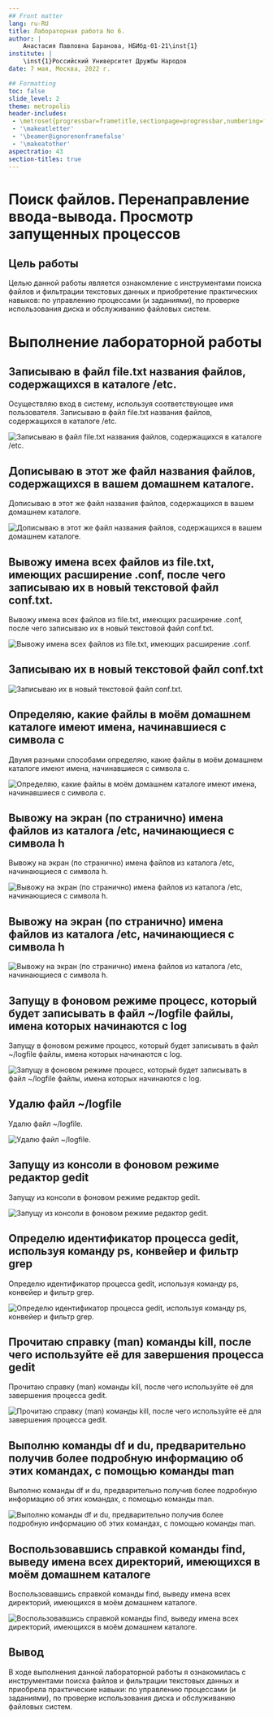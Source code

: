 ```yaml
---
## Front matter
lang: ru-RU
title: Лабораторная работа No 6.
author: |
    Анастасия Павловна Баранова, НБИбд-01-21\inst{1}
institute: |
	\inst{1}Российский Университет Дружбы Народов
date: 7 мая, Москва, 2022 г.

## Formatting
toc: false
slide_level: 2
theme: metropolis
header-includes: 
 - \metroset{progressbar=frametitle,sectionpage=progressbar,numbering=fraction}
 - '\makeatletter'
 - '\beamer@ignorenonframefalse'
 - '\makeatother'
aspectratio: 43
section-titles: true
---
```


# Поиск файлов. Перенаправление ввода-вывода. Просмотр запущенных процессов

## Цель работы

Целью данной работы является  ознакомление с инструментами поиска файлов и фильтрации текстовых данных и приобретение практических навыков: по управлению процессами (и заданиями), по проверке использования диска и обслуживанию файловых систем.

# Выполнение лабораторной работы

## Записываю в файл file.txt названия файлов, содержащихся в каталоге /etc.

Осуществляю вход в систему, используя соответствующее имя пользователя. Записываю в файл file.txt названия файлов, содержащихся в каталоге /etc.

![Записываю в файл file.txt названия файлов, содержащихся в каталоге /etc.](../report/image/06_1.png)

## Дописываю в этот же файл названия файлов, содержащихся в вашем домашнем каталоге.

Дописываю в этот же файл названия файлов, содержащихся в вашем домашнем каталоге.

![Дописываю в этот же файл названия файлов, содержащихся в вашем домашнем каталоге.](../report/image/06_2.png)

## Вывожу имена всех файлов из file.txt, имеющих расширение .conf, после чего записываю их в новый текстовой файл conf.txt.

Вывожу имена всех файлов из file.txt, имеющих расширение .conf, после чего записываю их в новый текстовой файл conf.txt.

![Вывожу имена всех файлов из file.txt, имеющих расширение .conf.](../report/image/06_3.png)

## Записываю их в новый текстовой файл conf.txt

![Записываю их в новый текстовой файл conf.txt.](../report/image/06_4.png)

## Определяю, какие файлы в моём домашнем каталоге имеют имена, начинавшиеся с символа c

Двумя разными способами определяю, какие файлы в моём домашнем каталоге имеют имена, начинавшиеся с символа c.

![Определяю, какие файлы в моём домашнем каталоге имеют имена, начинавшиеся с символа c.](../report/image/06_5.png)

## Вывожу на экран (по странично) имена файлов из каталога /etc, начинающиеся с символа h

Вывожу на экран (по странично) имена файлов из каталога /etc, начинающиеся с символа h.

![Вывожу на экран (по странично) имена файлов из каталога /etc, начинающиеся с символа h.](../report/image/06_6.png)

## Вывожу на экран (по странично) имена файлов из каталога /etc, начинающиеся с символа h

![Вывожу на экран (по странично) имена файлов из каталога /etc, начинающиеся с символа h.](../report/image/06_7.png)

## Запущу в фоновом режиме процесс, который будет записывать в файл ~/logfile файлы, имена которых начинаются с log

Запущу в фоновом режиме процесс, который будет записывать в файл ~/logfile файлы, имена которых начинаются с log.

![Запущу в фоновом режиме процесс, который будет записывать в файл ~/logfile файлы, имена которых начинаются с log.](../report/image/06_8.png)

## Удалю файл ~/logfile

Удалю файл ~/logfile.

![Удалю файл ~/logfile.](../report/image/06_9.png)

## Запущу из консоли в фоновом режиме редактор gedit

Запущу из консоли в фоновом режиме редактор gedit.

![Запущу из консоли в фоновом режиме редактор gedit.](../report/image/06_10.png)

## Определю идентификатор процесса gedit, используя команду ps, конвейер и фильтр grep

Определю идентификатор процесса gedit, используя команду ps, конвейер и фильтр grep.

![Определю идентификатор процесса gedit, используя команду ps, конвейер и фильтр grep.](../report/image/06_11.png)

## Прочитаю справку (man) команды kill, после чего используйте её для завершения процесса gedit

Прочитаю справку (man) команды kill, после чего используйте её для завершения процесса gedit.

![Прочитаю справку (man) команды kill, после чего используйте её для завершения процесса gedit.](../report/image/06_12.png)

## Выполню команды df и du, предварительно получив более подробную информацию об этих командах, с помощью команды man

Выполню команды df и du, предварительно получив более подробную информацию об этих командах, с помощью команды man.

![Выполню команды df и du, предварительно получив более подробную информацию об этих командах, с помощью команды man.](../report/image/06_13.png)

## Воспользовавшись справкой команды find, выведу имена всех директорий, имеющихся в моём домашнем каталоге

Воспользовавшись справкой команды find, выведу имена всех директорий, имеющихся в моём домашнем каталоге.

![Воспользовавшись справкой команды find, выведу имена всех директорий, имеющихся в моём домашнем каталоге.](../report/image/06_14.png)

## Вывод

В ходе выполнения данной лабораторной работы я ознакомилась с инструментами поиска файлов и фильтрации текстовых данных и приобрела практические навыки: по управлению процессами (и заданиями), по проверке использования диска и обслуживанию файловых систем.